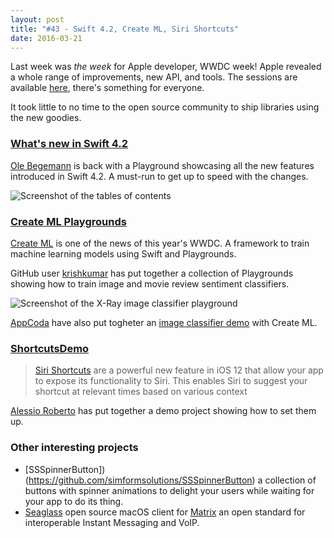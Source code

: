 ```yaml
---
layout: post
title: "#43 - Swift 4.2, Create ML, Siri Shortcuts"
date: 2016-03-21
---
```


Last week was _the week_ for Apple developer, WWDC week! Apple revealed a whole range of improvements, new API, and tools. The sessions are available [here](https://developer.apple.com/videos/wwdc2018/), there's something for everyone.

It took little to no time to the open source community to ship libraries using the new goodies.

### [What's new in Swift 4.2](https://github.com/ole/whats-new-in-swift-4-2/)

[Ole Begemann](https://oleb.net/) is back with a Playground showcasing all the new features introduced in Swift 4.2. A must-run to get up to speed with the changes.

![Screenshot of the tables of contents](https://github.com/ole/whats-new-in-swift-4-2/blob/master/playground-screenshot.png?raw=true)

### [Create ML Playgrounds](https://github.com/krishkumar/createml-playgrounds)

[Create ML](https://developer.apple.com/documentation/create_ml) is one of the news of this year's WWDC. A framework to train machine learning models using Swift and Playgrounds.

GitHub user [krishkumar](http://twitter.com/krishkum4r) has put together a collection of Playgrounds showing how to train image and movie review sentiment classifiers.

![Screenshot of the X-Ray image classifier playground](https://github.com/krishkumar/createml-playgrounds/blob/master/chest-xray-pneumonia-classifier.png?raw=true)

[AppCoda](http://www.appcoda.com/) have also put togheter an [image classifier demo](https://github.com/appcoda/CreateMLQuickDemo) with Create ML.

### [ShortcutsDemo](https://github.com/darthpelo/ShortcutsDemo)

> [Siri Shortcuts](https://developer.apple.com/documentation/sirikit/accelerating_app_interactions_with_shortcuts) are a powerful new feature in iOS 12 that allow your app to expose its functionality to Siri. This enables Siri to suggest your shortcut at relevant times based on various context

[Alessio Roberto](https://github.com/darthpelo) has put together a demo project showing how to set them up.

### Other interesting projects

- [SSSpinnerButton])(https://github.com/simformsolutions/SSSpinnerButton) a collection of buttons with spinner animations to delight your users while waiting for your app to do its thing.
- [Seaglass](https://github.com/neilalexander/seaglass) open source macOS client for [Matrix](http://www.matrix.org/) an open standard for interoperable Instant Messaging and VoIP.
